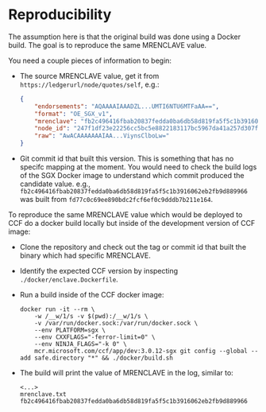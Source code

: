 # Reproducibility

The assumption here is that the original build was done using a Docker build. The
goal is to reproduce the same MRENCLAVE value. 

You need a couple pieces of information to begin:

- The source MRENCLAVE value, get it from `https://ledgerurl/node/quotes/self`, e.g.:

    ```json
    {
        "endorsements": "AQAAAAIAAADZL...UMTI6NTU6MTFaAA==",
        "format": "OE_SGX_v1",
        "mrenclave": "fb2c496416fbab20837fedda0ba6db58d819fa5f5c1b3916062eb2fb9d889966",
        "node_id": "247f1df23e22256cc5bc5e8822183117bc5967da41a257d307f9b1153a4f1853",
        "raw": "AwACAAAAAAAIAA...ViynsClboLw="
    }
    ```
- Git commit id that built this version. This is something that has no specifc mapping at the moment. You would need to check the build logs of the SGX Docker image to understand which commit produced the candidate value. e.g., `fb2c496416fbab20837fedda0ba6db58d819fa5f5c1b3916062eb2fb9d889966` was built from `fd77c0c69ee890bdc2fcf6ef0c9dddb7b211e164`.

To reproduce the same MRENCLAVE value which would be deployed to CCF 
do a docker build locally but inside of the development version of CCF image:

- Clone the repository and check out the tag or commit id that built the binary which had specific MRENCLAVE.
- Identify the expected CCF version by inspecting `./docker/enclave.Dockerfile`.
- Run a build inside of the CCF docker image:

    ```
    docker run -it --rm \
        -w /__w/1/s -v $(pwd):/__w/1/s \
        -v /var/run/docker.sock:/var/run/docker.sock \
        --env PLATFORM=sgx \
        --env CXXFLAGS="-ferror-limit=0" \
        --env NINJA_FLAGS="-k 0" \
        mcr.microsoft.com/ccf/app/dev:3.0.12-sgx git config --global --add safe.directory "*" && ./docker/build.sh
    ```
- The build will print the value of MRENCLAVE in the log, similar to:

    ```
    <...>
    mrenclave.txt
    fb2c496416fbab20837fedda0ba6db58d819fa5f5c1b3916062eb2fb9d889966
    ```

